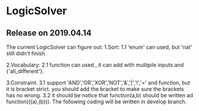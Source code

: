 # LogicSolver
## Release on 2019.04.14
The current LogicSolver can figure out:
1.Sort:
1.1 'enum' can used, but 'nat' still didn't finish.

2.Vocabulary:
2.1 function can used , it can add with mulitpile inputs and {'all_different'}.

3.Constraint:
3.1 support 'AND','OR','XOR','NOT','&','|','!','=' and function, but it is bracket strict. you should add the bracket to make sure the brackets has no wrong.
3.2 it should be notice that function(a,b) should be written ad function(((a),(b))).
The following coding will be written in develop branch.
